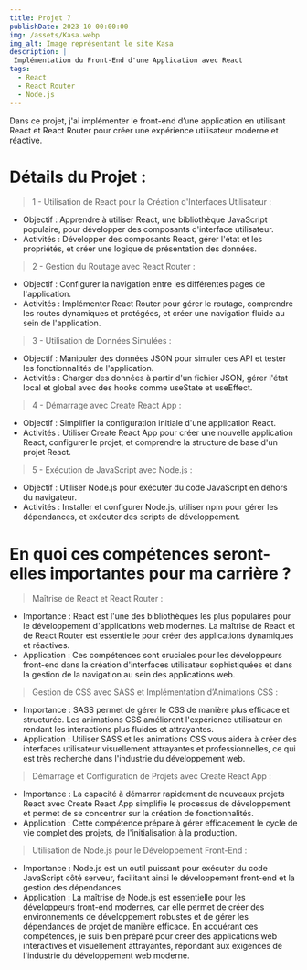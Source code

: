 ```yaml
---
title: Projet 7
publishDate: 2023-10 00:00:00
img: /assets/Kasa.webp
img_alt: Image représentant le site Kasa
description: |
 Implémentation du Front-End d'une Application avec React
tags:
  - React
  - React Router
  - Node.js
---
```


Dans ce projet, j'ai implémenter le front-end d’une application en utilisant React et React Router pour créer une expérience utilisateur moderne et réactive.

# Détails du Projet :

> 1 - Utilisation de React pour la Création d'Interfaces Utilisateur :

- Objectif : Apprendre à utiliser React, une bibliothèque JavaScript populaire, pour développer des composants d'interface utilisateur.
- Activités : Développer des composants React, gérer l'état et les propriétés, et créer une logique de présentation des données.

> 2 - Gestion du Routage avec React Router :

- Objectif : Configurer la navigation entre les différentes pages de l'application.
- Activités : Implémenter React Router pour gérer le routage, comprendre les routes dynamiques et protégées, et créer une navigation fluide au sein de l'application.

> 3 - Utilisation de Données Simulées :

- Objectif : Manipuler des données JSON pour simuler des API et tester les fonctionnalités de l'application.
- Activités : Charger des données à partir d'un fichier JSON, gérer l'état local et global avec des hooks comme useState et useEffect.

> 4 - Démarrage avec Create React App :

- Objectif : Simplifier la configuration initiale d'une application React.
- Activités : Utiliser Create React App pour créer une nouvelle application React, configurer le projet, et comprendre la structure de base d'un projet React.

> 5 - Exécution de JavaScript avec Node.js :

- Objectif : Utiliser Node.js pour exécuter du code JavaScript en dehors du navigateur.
- Activités : Installer et configurer Node.js, utiliser npm pour gérer les dépendances, et exécuter des scripts de développement.

# En quoi ces compétences seront-elles importantes pour ma carrière ?

> Maîtrise de React et React Router :

- Importance : React est l'une des bibliothèques les plus populaires pour le développement d'applications web modernes. La maîtrise de React et de React Router est essentielle pour créer des applications dynamiques et réactives.
-  Application : Ces compétences sont cruciales pour les développeurs front-end dans la création d'interfaces utilisateur sophistiquées et dans la gestion de la navigation au sein des applications web.

> Gestion de CSS avec SASS et Implémentation d’Animations CSS :

- Importance : SASS permet de gérer le CSS de manière plus efficace et structurée. Les animations CSS améliorent l'expérience utilisateur en rendant les interactions plus fluides et attrayantes.
- Application : Utiliser SASS et les animations CSS vous aidera à créer des interfaces utilisateur visuellement attrayantes et professionnelles, ce qui est très recherché dans l'industrie du développement web.

> Démarrage et Configuration de Projets avec Create React App :

- Importance : La capacité à démarrer rapidement de nouveaux projets React avec Create React App simplifie le processus de développement et permet de se concentrer sur la création de fonctionnalités.
- Application : Cette compétence prépare à gérer efficacement le cycle de vie complet des projets, de l'initialisation à la production.

> Utilisation de Node.js pour le Développement Front-End :

- Importance : Node.js est un outil puissant pour exécuter du code JavaScript côté serveur, facilitant ainsi le développement front-end et la gestion des dépendances.
- Application : La maîtrise de Node.js est essentielle pour les développeurs front-end modernes, car elle permet de créer des environnements de développement robustes et de gérer les dépendances de projet de manière efficace.
En acquérant ces compétences, je suis bien préparé pour créer des applications web interactives et visuellement attrayantes, répondant aux exigences de l'industrie du développement web moderne.
